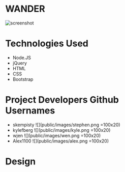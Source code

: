# WANDER
![screenshot](public/images/wander_logo.png)


# Technologies Used
- Node.JS
- jQuery
- HTML
- CSS
- Bootstrap

# Project Developers Github Usernames
- skempisty
![](public/images/stephen.png =100x20)
- kylefberg
![](public/images/kyle.png =100x20)
- wjen
![](public/images/wen.png =100x20)
- Alex1100
![](public/images/alex.png =100x20)

# Design
